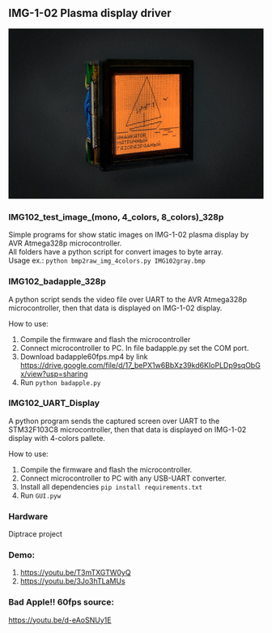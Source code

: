 ## IMG-1-02 Plasma display driver

![](https://github.com/iiiytn1k/IMG-1-02/blob/master/KDPV.jpg?raw=true)

### IMG102_test_image_(mono, 4_colors, 8_colors)_328p

Simple programs for show static images on IMG-1-02 plasma display by AVR Atmega328p microcontroller.  
All folders have a python script for convert images to byte array.  
Usage ex.:
```python bmp2raw_img_4colors.py IMG102gray.bmp```  

### IMG102_badapple_328p

A python script sends the video file over UART to the AVR Atmega328p microcontroller, then that data is displayed on IMG-1-02 display. 

How to use:  
1. Compile the firmware and flash the microcontroller  
2. Connect microcontroller to PC. In file badapple.py set the COM port.  
3. Download badapple60fps.mp4 by link https://drive.google.com/file/d/17_bePX1w6BbXz39kd6KIoPLDp9sqObGx/view?usp=sharing  
4. Run ```python badapple.py```  

### IMG102_UART_Display 

A python program sends the captured screen over UART to the STM32F103C8 microcontroller, then that data is displayed on IMG-1-02 display with 4-colors pallete.  

How to use:  
1. Compile the firmware and flash the microcontroller.  
2. Connect microcontroller to PC with any USB-UART converter.  
3. Install all dependencies ```pip install requirements.txt```  
4. Run ```GUI.pyw```

### Hardware

Diptrace project  

### Demo:
1. https://youtu.be/T3mTXGTW0yQ
2. https://youtu.be/3Jo3hTLaMUs

### Bad Apple!! 60fps source:
https://youtu.be/d-eAoSNUy1E
